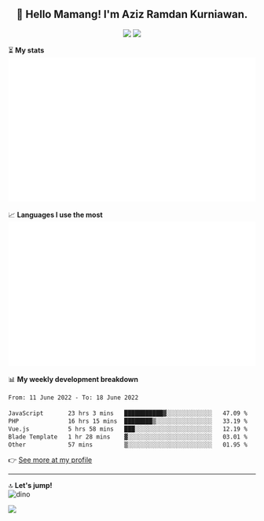 <h2 align="center">👋 Hello Mamang! I'm Aziz Ramdan Kurniawan.</h2>  
<p align="center">
  <img src="https://komarev.com/ghpvc/?username=azizramdan">
  <img src="https://wakatime.com/badge/user/90056fa0-4c31-4eca-954e-2a3ac05896f9.svg">
</p>
    
⏳ **My stats**  
![](https://raw.githubusercontent.com/azizramdan/github-stats/master/generated/overview.svg#gh-dark-mode-only)

📈 **Languages I use the most**  
![](https://raw.githubusercontent.com/azizramdan/github-stats/master/generated/languages.svg#gh-dark-mode-only)

📊 **My weekly development breakdown**
<!--START_SECTION:waka-->

```text
From: 11 June 2022 - To: 18 June 2022

JavaScript       23 hrs 3 mins   ███████████▓░░░░░░░░░░░░░   47.09 %
PHP              16 hrs 15 mins  ████████▒░░░░░░░░░░░░░░░░   33.19 %
Vue.js           5 hrs 58 mins   ███░░░░░░░░░░░░░░░░░░░░░░   12.19 %
Blade Template   1 hr 28 mins    ▓░░░░░░░░░░░░░░░░░░░░░░░░   03.01 %
Other            57 mins         ▒░░░░░░░░░░░░░░░░░░░░░░░░   01.95 %
```

<!--END_SECTION:waka-->
👉 [See more at my profile](https://wakatime.com/@azizramdan)
***
🔝 **Let's jump!**  
![dino](https://raw.githubusercontent.com/azizramdan/azizramdan/master/dino.gif)  

![](https://hit.yhype.me/github/profile?user_id=27954794)
